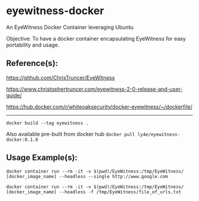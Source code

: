 # eyewitness-docker
An EyeWitness Docker Container leveraging Ubuntu

Objective: To have a docker container encapsulating EyeWitness for easy portability and usage.

## Reference(s):
  https://github.com/ChrisTruncer/EyeWitness
  
  https://www.christophertruncer.com/eyewitness-2-0-release-and-user-guide/
  
  https://hub.docker.com/r/whiteoaksecurity/docker-eyewitness/~/dockerfile/

---

`docker build --tag eyewitness .`

Also available pre-built from docker hub
`docker pull ly4e/eyewitness-docker:0.1.0`


## Usage Example(s):
```
docker container run --rm -it -v $(pwd)/EyeWitness:/tmp/EyeWitness/ [docker_image_name] --headless --single http://www.google.com

docker container run --rm -it -v $(pwd)/EyeWitness:/tmp/EyeWitness/ [docker_image_name] --headless -f /tmp/EyeWitness/file_of_urls.txt
```
